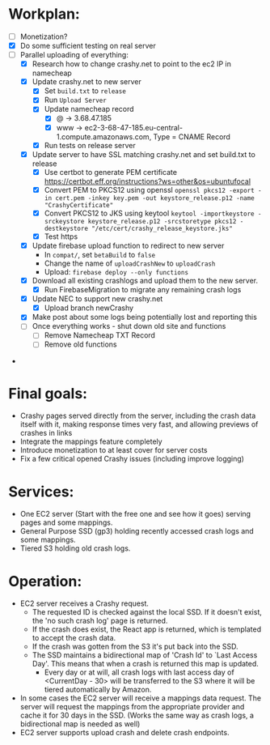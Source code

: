 # Workplan:
- [ ] Monetization?
- [x] Do some sufficient testing on real server
- [ ] Parallel uploading of everything:
  - [x] Research how to change crashy.net to point to the ec2 IP in namecheap
  - [x] Update crashy.net to new server
    - [x] Set `build.txt` to `release`
    - [x] Run `Upload Server`
    - [x] Update namecheap record 
      - [x] @ -> 3.68.47.185
      - [x] www -> ec2-3-68-47-185.eu-central-1.compute.amazonaws.com, Type = CNAME Record
    - [x] Run tests on release server
  - [x] Update server to have SSL matching crashy.net and set build.txt to release
    - [x] Use certbot to generate PEM certificate https://certbot.eff.org/instructions?ws=other&os=ubuntufocal
    - [x] Convert PEM to PKCS12 using openssl `openssl pkcs12 -export -in cert.pem -inkey key.pem -out keystore_release.p12 -name "CrashyCertificate"`
    - [x] Convert PKCS12 to JKS using keytool `keytool -importkeystore -srckeystore keystore_release.p12 -srcstoretype pkcs12 -destkeystore "/etc/cert/crashy_release_keystore.jks"`
    - [x] Test https
  - [x] Update firebase upload function to redirect to new server
    - In `compat/`, set `betaBuild` to `false`
    - Change the name of `uploadCrashNew` to `uploadCrash`
    - Upload: `firebase deploy --only functions`
  - [x] Download all existing crashlogs and upload them to the new server.
    - [x] Run FirebaseMigration to migrate any remaining crash logs
  - [x] Update NEC to support new crashy.net
    - [x] Upload branch newCrashy
  - [x] Make post about some logs being potentially lost and reporting this
  - [ ] Once everything works - shut down old site and functions
    - [ ] Remove Namecheap TXT Record
    - [ ] Remove old functions
- 

# Final goals:
- Crashy pages served directly from the server, including the crash data itself with it, making response times very fast, and allowing previews of crashes in links
- Integrate the mappings feature completely
- Introduce monetization to at least cover for server costs
- Fix a few critical opened Crashy issues (including improve logging)

# Services:

- One EC2 server (Start with the free one and see how it goes) serving pages and some mappings. 
- General Purpose SSD (gp3) holding recently accessed crash logs and some mappings.
- Tiered S3 holding old crash logs.

# Operation:

- EC2 server receives a Crashy request. 
  - The requested ID is checked against the local SSD. If it doesn't exist, the 'no such crash log' page is returned.
  - If the crash does exist, the React app is returned, which is templated to accept the crash data. 
  - If the crash was gotten from the S3 it's put back into the SSD. 
  - The SSD maintains a bidirectional map of 'Crash Id' to `Last Access Day'. This means that when a crash is returned this map is updated. 
    - Every day or at will, all crash logs with last access day of <CurrentDay - 30> will be transferred to the S3 where it will be tiered automatically by Amazon.
- In some cases the EC2 server will receive a mappings data request. The server will request the mappings from the appropriate provider and cache it for 30 days in the SSD. (Works the same way as crash logs, a bidirectional map is needed as well)
- EC2 server supports upload crash and delete crash endpoints.
